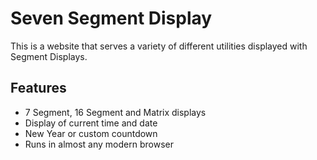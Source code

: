 # Seven Segment Display

This is a website that serves a variety of different utilities displayed with Segment Displays.

## Features

- 7 Segment, 16 Segment and Matrix displays
- Display of current time and date
- New Year or custom countdown
- Runs in almost any modern browser

